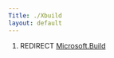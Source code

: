 ```yaml
---
Title: ./Xbuild
layout: default
---
```


1.  REDIRECT [Microsoft.Build]({{site.url}}/Microsoft.Build "wikilink")
